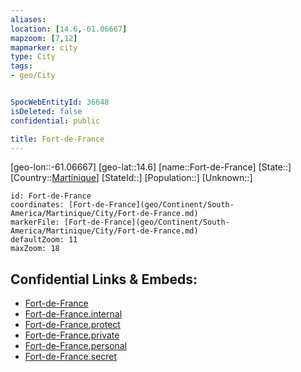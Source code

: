 ```yaml
---
aliases: 
location: [14.6,-61.06667]
mapzoom: [7,12] 
mapmarker: city 
type: City
tags:
- geo/City


SpocWebEntityId: 36648
isDeleted: false
confidential: public

title: Fort-de-France
---
```

[geo-lon::-61.06667]
[geo-lat::14.6]
[name::Fort-de-France]
[State::]
[Country::[Martinique](geo/Continent/South-America/Martinique.md)]
[StateId::]
[Population::]
[Unknown::]


```leaflet
id: Fort-de-France
coordinates: [Fort-de-France](geo/Continent/South-America/Martinique/City/Fort-de-France.md)
markerFile: [Fort-de-France](geo/Continent/South-America/Martinique/City/Fort-de-France.md)
defaultZoom: 11 
maxZoom: 18
```


## Confidential Links & Embeds: 
- [Fort-de-France](../../../../../../_public/geo/Continent/South-America/Martinique/City/Fort-de-France.md) 
- [Fort-de-France.internal](../../../../../../_internal/geo/Continent/South-America/Martinique/City/Fort-de-France.internal.md) 
- [Fort-de-France.protect](../../../../../../_protect/geo/Continent/South-America/Martinique/City/Fort-de-France.protect.md) 
- [Fort-de-France.private](../../../../../../_private/geo/Continent/South-America/Martinique/City/Fort-de-France.private.md) 
- [Fort-de-France.personal](../../../../../../_personal/geo/Continent/South-America/Martinique/City/Fort-de-France.personal.md) 
- [Fort-de-France.secret](../../../../../../_secret/geo/Continent/South-America/Martinique/City/Fort-de-France.secret.md) 
